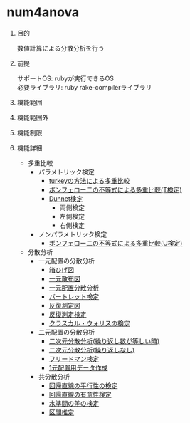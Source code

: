 num4anova
===========
1. 目的

    数値計算による分散分析を行う

1. 前提

   サポートOS: rubyが実行できるOS  
   必要ライブラリ:  ruby rake-compilerライブラリ  

1. 機能範囲

1. 機能範囲外

1. 機能制限

1. 機能詳細
    * 多重比較
      * パラメトリック検定
        - [turkeyの方法による多重比較](turkey_test.md)
        - [ボンフェロー二の不等式による多重比較(T検定)](bonferrono_test.md)
        - [Dunnet検定](dunnet_test.md)
          - 両側検定
          - 左側検定
          - 右側検定
      * ノンパラメトリック検定
        - [ボンフェロー二の不等式による多重比較(U検定)](bonferrono_test.md)
    * 分散分析
      * 一元配置の分散分析
        - [箱ひげ図](boxWhiskerPlot.md)
        - [一元散布図](oneway_scatter_plot.md)
        - [一元配置分散分析](oneway_anova.md)
        - [バートレット検定](bartlet.md)
        - [反復測定図](replicate_plot.md)
        - [反復測定検定](replicate_test.md)
        - [クラスカル・ウォリスの検定](kruskalwallis_test.md)
      * 二元配置の分散分析
        - [二次元分散分析(繰り返し数が等しい時)](twoway_anova.md)
        - [二次元分散分析(繰り返しなし)](twoway2_anova.md)
        - [フリードマン検定](friedman_test.md)
        - [1元配置用データ作成](create_oneway.md)
      * 共分散分析
        - [回帰直線の平行性の検定](parallel_test.md)
        - [回帰直線の有意性検定](significance_test.md)
        - [水準間の差の検定](difference_test.md)
        - [区間推定](interval_estim.md)


